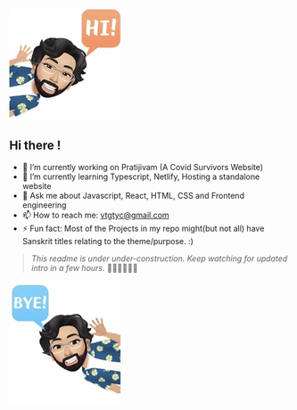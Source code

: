 <img src="https://github.com/k-vikram/k-vikram/blob/master/Avatars/hi.png" alt="sayhi" width="200"/>
  
## Hi there ! 
  
- 🔭 I’m currently working on Pratijivam (A Covid Survivors Website)
- 🌱 I’m currently learning Typescript, Netlify, Hosting a standalone website
- 💬 Ask me about Javascript, React, HTML, CSS and Frontend engineering
- 📫 How to reach me: vtgtyc@gmail.com
- ⚡ Fun fact: Most of the Projects in my repo might(but not all) have Sanskrit titles relating to the
theme/purpose.
:)

> _This readme is under under-construction. Keep watching for updated intro in a few hours._ 🌱🌱🌱🌱🌱🌱


<img src="https://github.com/k-vikram/k-vikram/blob/master/Avatars/bye.png" alt="saybye" width="200"/>
